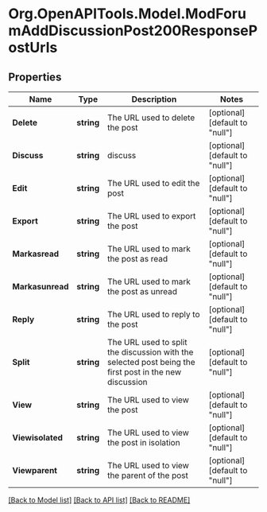 # Org.OpenAPITools.Model.ModForumAddDiscussionPost200ResponsePostUrls

## Properties

Name | Type | Description | Notes
------------ | ------------- | ------------- | -------------
**Delete** | **string** | The URL used to delete the post | [optional] [default to "null"]
**Discuss** | **string** | discuss | [optional] [default to "null"]
**Edit** | **string** | The URL used to edit the post | [optional] [default to "null"]
**Export** | **string** | The URL used to export the post | [optional] [default to "null"]
**Markasread** | **string** | The URL used to mark the post as read | [optional] [default to "null"]
**Markasunread** | **string** | The URL used to mark the post as unread | [optional] [default to "null"]
**Reply** | **string** | The URL used to reply to the post | [optional] [default to "null"]
**Split** | **string** | The URL used to split the discussion with the selected post being the first post in the new discussion | [optional] [default to "null"]
**View** | **string** | The URL used to view the post | [optional] [default to "null"]
**Viewisolated** | **string** | The URL used to view the post in isolation | [optional] [default to "null"]
**Viewparent** | **string** | The URL used to view the parent of the post | [optional] [default to "null"]

[[Back to Model list]](../README.md#documentation-for-models) [[Back to API list]](../README.md#documentation-for-api-endpoints) [[Back to README]](../README.md)

